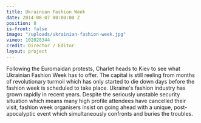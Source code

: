 ```yaml
---
title: Ukrainian Fashion Week
date: 2014-08-07 00:00:00 Z
position: 8
is-front: false
image: "/uploads/ukrainian-fashion-week.jpg"
vimeo: 102828344
credit: Director / Editor
layout: project
---
```


Following the Euromaidan protests, Charlet heads to Kiev to see what Ukrainian Fashion Week has to offer. The capital is still reeling from months of revolutionary turmoil which has only started to die down days before the fashion week is scheduled to take place. Ukraine's fashion industry has grown rapidly in recent years. Despite the seriously unstable security situation which means many high profile attendees have cancelled their visit, fashion week organisers insist on going ahead with a unique, post-apocalyptic event which simultaneously confronts and buries the troubles.